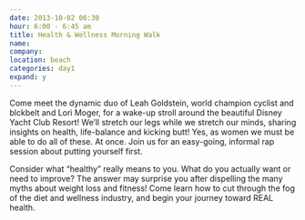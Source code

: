 ```yaml
---
date: 2013-10-02 06:30
hour: 6:00 - 6:45 am
title: Health & Wellness Morning Walk 
name: 
company:
location: beach
categories: day1
expand: y
---
```

Come meet the dynamic duo of Leah Goldstein, world champion cyclist and blckbelt and Lori Moger, for a wake-up stroll around the beautiful Disney Yacht Club Resort! We’ll stretch our legs while we stretch our minds, sharing insights on health, life-balance and kicking butt! Yes, as women we must be able to do all of these. At once. Join us for an easy-going, informal rap session about putting yourself first.

Consider what “healthy” really means to you. What do you actually want or need to improve? The answer may surprise you after dispelling the many myths about weight loss and fitness! Come learn how to cut through the fog of the diet and wellness industry, and begin your journey toward REAL health.

